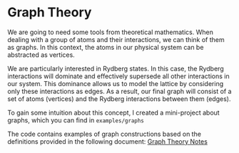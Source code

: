 # Graph Theory

We are going to need some tools from theoretical mathematics. When dealing with a group of atoms and their interactions, we can think of them as graphs. In this context, the atoms in our physical system can be abstracted as vertices.

We are particularly interested in Rydberg states. In this case, the Rydberg interactions will dominate and effectively supersede all other interactions in our system. This dominance allows us to model the lattice by considering only these interactions as edges. As a result, our final graph will consist of a set of atoms (vertices) and the Rydberg interactions between them (edges).

To gain some intuition about this concept, I created a mini-project about graphs, which you can find in `examples/graphs`

The code contains examples of graph constructions based on the definitions provided in the following document: [Graph Theory Notes](https://math.gordon.edu/courses/mat230/handouts/graphs.pdf)  